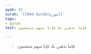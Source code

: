 ```yaml
---
ayah: 41
surah: '[[043-Surah|سورة]]'
tags:
- quran
text: فإما نذهبن بك فإنا منهم منتقمون

---
```

> فإما نذهبن بك فإنا منهم منتقمون
